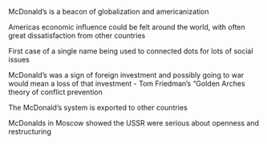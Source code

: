 
McDonald’s is a beacon of globalization and americanization

Americas economic influence could be felt around the world, with often great dissatisfaction from other countries

First case of a single name being used to connected dots for lots of social issues 

McDonald’s was a sign of foreign investment and possibly going to war would mean a loss of that investment - Tom Friedman’s “Golden Arches theory of conflict prevention

The McDonald’s system is exported to other countries 

McDonalds in Moscow showed the USSR were serious about openness and restructuring 